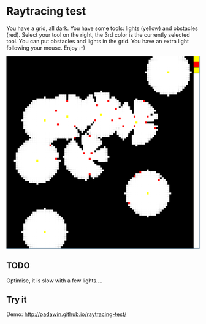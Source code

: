 # Raytracing test

You have a grid, all dark. You have some tools: lights (yellow) and
obstacles (red). Select your tool on the right, the 3rd color is the
currently selected tool. You can put obstacles and lights in the grid.
You have an extra light following your mouse. Enjoy :-)

![screenshot](screenshot.png "Raycasting")

## TODO

Optimise, it is slow with a few lights....

## Try it

Demo: http://padawin.github.io/raytracing-test/
